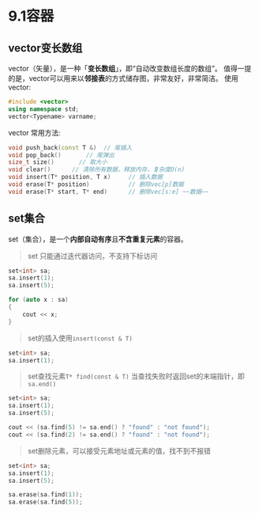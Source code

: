 # 9.1容器

## vector变长数组

vector（矢量），是一种「**变长数组**」，即“自动改变数组长度的数组”。
值得一提的是，vector可以用来以**邻接表**的方式储存图，非常友好，非常简洁。
使用vector:

```cpp
#include <vector>
using namespace std;
vector<Typename> varname;
```

vector 常用方法:
```cpp
void push_back(const T &)  // 尾插入
void pop_back()       // 尾弹出
size_t size()       // 取大小
void clear()      // 清除所有数据，释放内存，复杂度O(n)
void insert(T* position, T x)     // 插入数据
void erase(T* position)           // 删除vec[p]数据
void erase(T* start, T* end)      // 删除vec[s:e] ~~数据~~
```

## set集合

set（集合），是一个**内部自动有序**且**不含重复元素**的容器。

> set 只能通过迭代器访问，不支持下标访问 
```cpp
set<int> sa;
sa.insert(1);
sa.insert(5);

for (auto x : sa)
{
	cout << x;
}
```

> set的插入使用`insert(const & T)`
```cpp
set<int> sa;
sa.insert(1);
```

> set查找元素`T* find(const & T)` 当查找失败时返回set的末端指针，即`sa.end()`
```cpp
set<int> sa;
sa.insert(1);
sa.insert(5);

cout << (sa.find(5) != sa.end() ? "found" : "not found");
cout << (sa.find(2) != sa.end() ? "found" : "not found");
```

> set删除元素，可以接受元素地址或元素的值，找不到不报错
```cpp
set<int> sa;
sa.insert(1);
sa.insert(5);

sa.erase(sa.find(1));
sa.erase(sa.find(5));
```